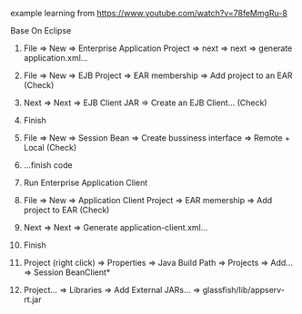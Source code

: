 example learning from https://www.youtube.com/watch?v=78feMmgRu-8

Base On Eclipse

1. File => New => Enterprise Application Project => next => next => generate application.xml...
2. File => New => EJB Project => EAR membership => Add project to an EAR (Check)
3. Next => Next => EJB Client JAR => Create an EJB Client... (Check)
4. Finish

5. File => New => Session Bean => Create bussiness interface => Remote + Local (Check)
6. ...finish code

7. Run Enterprise Application Client

8. File => New => Application Client Project => EAR memership => Add project to EAR (Check)
9. Next => Next => Generate application-client.xml...
10. Finish
11. Project (right click) => Properties => Java Build Path => Projects => Add... => Session BeanClient*
12. Project... => Libraries => Add External JARs... => glassfish/lib/appserv-rt.jar
